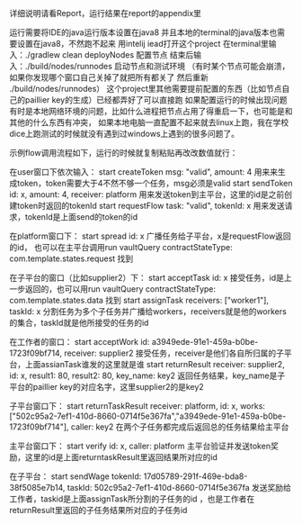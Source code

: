 详细说明请看Report，运行结果在report的appendix里

运行需要将IDE的java运行版本设置在java8
并且本地的terminal的java版本也需要设置在java8，不然跑不起来
用intelij iead打开这个project
在terminal里输入：./gradlew clean deployNodes 配置节点
结束后输入：./build/nodes/runnodes 启动节点和测试环境
（有时某个节点可能会崩溃，如果你发现哪个窗口自己关掉了就把所有都关了
然后重新 ./build/nodes/runnodes）
这个project里其他需要提前配置的东西（比如节点自己的paillier key的生成）已经都弄好了可以直接跑
如果配置运行的时候出现问题有时是本地网络环境的问题，比如什么进程把节点占用了得重启一下，也可能是和其他的什么东西有冲突，
如果本地电脑一直配置不起来就去linux上跑，我在学校dice上跑测试的时候就没有遇到过windows上遇到的很多问题了。

示例flow调用流程如下，运行的时候就复制粘贴再改改数值就行：

在user窗口下依次输入：
start createToken msg: "valid", amount: 4     用来来生成token，token需要大于4不然不够一个任务，msg必须是valid
start sendToken id: x, amount: 4, receiver: platform 用来发送token到主平台，这里的id是之前创建token时返回的tokenId
start requestFlow task: "valid", tokenId: x 用来发送请求，tokenId是上面send的token的id

在platform窗口下：
start spread id: x 广播任务给子平台，x是requestFlow返回的id，
也可以在主平台调用run vaultQuery contractStateType: com.template.states.request 找到

在子平台的窗口（比如supplier2）下：
start acceptTask id: x 接受任务，id是上一步返回的，也可以用run vaultQuery contractStateType: com.template.states.data 找到
start assignTask receivers: ["worker1"], taskId: x 分割任务为多个子任务并广播给workers，receivers就是他的workers的集合，taskId就是他所接受的任务的id

在工作者的窗口：
start acceptWork id: a3949ede-91e1-459a-b0be-1723f09bf714, receiver: supplier2 接受任务，receiver是他们各自所归属的子平台，上面assianTask谁发的这里就是谁
start returnResult receiver: supplier2, id: x, result1: 80, result2: 80, key_name: key2 返回任务结果，key_name是子平台的paillier key的对应名字，这里supplier2的是key2

子平台窗口下：
start returnTaskResult receiver: platform, id: x, works: ["502c95a2-7ef1-410d-8660-0714f5e367fa","a3949ede-91e1-459a-b0be-1723f09bf714"], caller: key2
在两个子任务都完成后返回总的任务结果给主平台

主平台窗口下：
start verify id: x, caller: platform 主平台验证并发送token奖励，这里的id是上面returntaskResult里返回结果所对应的id

在子平台：
start sendWage tokenId: 17d05789-291f-469e-bda8-38f5085e7b14, taskId: 502c95a2-7ef1-410d-8660-0714f5e367fa 发送奖励给工作者，taskid是上面assignTask所分割的子任务的id
，也是工作者在returnResult里返回的子任务结果所对应的子任务id
